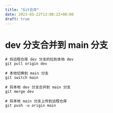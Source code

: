 ```yaml
---
title: "Git合并"
date: 2023-05-22T13:08:22+08:00
draft: true
---
```


# dev 分支合并到 main 分支
``` shell
# 将远程仓库 dev 分支的拉到本地 dev
git pull origin dev

# 本地切换到 main 分支
git switch main

# 将本地 dev 分支合并到 main 分支
git merge dev

# 将本地 main 分支上传到远程仓库
git push -u origin main
```


